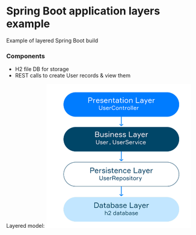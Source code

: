 # Spring Boot application layers example
Example of layered Spring Boot build

### Components
* H2 file DB for storage
* REST calls to create User records & view them

Layered model:
<img src="./src/main/resources/applayers.png" title="layers"/>